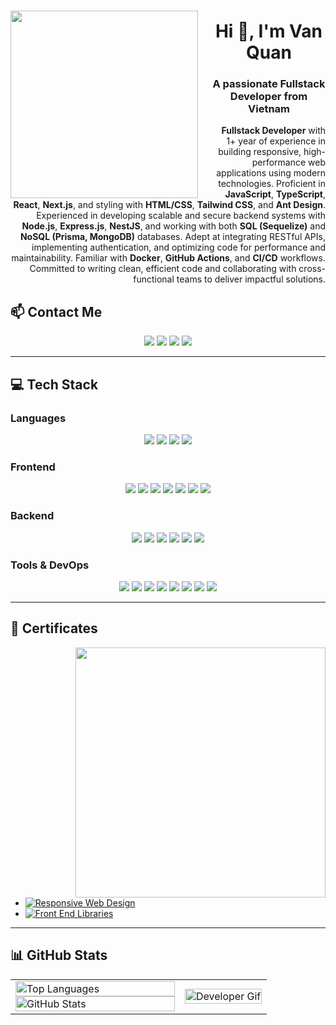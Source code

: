 ### <img align="left" width="300" style="padding-right:20px" src="https://cdn.dribbble.com/userupload/21436944/file/original-3212fe7a869a76063e59d76c39176c45.gif">

<h1 align="center">Hi 👋, I'm Van Quan</h1>
<h3 align="center">A passionate Fullstack Developer from Vietnam</h3>

<p align="right" width="400"><strong>Fullstack Developer</strong> with 1+ year of experience in building responsive, high-performance web applications using modern technologies. Proficient in <strong>JavaScript</strong>, <strong>TypeScript</strong>, <strong>React</strong>, <strong>Next.js</strong>, and styling with <strong>HTML/CSS</strong>, <strong>Tailwind CSS</strong>, and <strong>Ant Design</strong>. Experienced in developing scalable and secure backend systems with <strong>Node.js</strong>, <strong>Express.js</strong>, <strong>NestJS</strong>, and working with both <strong>SQL (Sequelize)</strong> and <strong>NoSQL (Prisma, MongoDB)</strong> databases. Adept at integrating RESTful APIs, implementing authentication, and optimizing code for performance and maintainability. Familiar with <strong>Docker</strong>, <strong>GitHub Actions</strong>, and <strong>CI/CD</strong> workflows. Committed to writing clean, efficient code and collaborating with cross-functional teams to deliver impactful solutions.</p>

## 📫 Contact Me
<p align="center">
  <a href="mailto:vquan.dev@gmail.com"><img src="https://img.shields.io/badge/Gmail-vquan.dev@gmail.com-D14836?style=for-the-badge&logo=gmail&logoColor=white"/></a>
  <a href="https://www.linkedin.com/in/ngo-quan-807952233"><img src="https://img.shields.io/badge/LinkedIn-Ngo%20Quan-0077B5?style=for-the-badge&logo=linkedin&logoColor=white"/></a>
  <a href="https://www.facebook.com/Vquan2509/"><img src="https://img.shields.io/badge/Facebook-Van%20Quan-1877F2?style=for-the-badge&logo=facebook&logoColor=white"/></a>
  <a href="https://github.com/NVQuan25"><img src="https://img.shields.io/badge/GitHub-NVQuan25-181717?style=for-the-badge&logo=github&logoColor=white"/></a>
</p>

---

## 💻 Tech Stack

### Languages

<p align="center">
  <img src="https://img.shields.io/badge/JavaScript-F7DF1E?style=for-the-badge&logo=javascript&logoColor=black"/>
  <img src="https://img.shields.io/badge/TypeScript-3178C6?style=for-the-badge&logo=typescript&logoColor=white"/>
  <img src="https://img.shields.io/badge/HTML5-E34F26?style=for-the-badge&logo=html5&logoColor=white"/>
  <img src="https://img.shields.io/badge/CSS3-1572B6?style=for-the-badge&logo=css3&logoColor=white"/>
</p>

### Frontend

<p align="center">
  <img src="https://img.shields.io/badge/React-61DAFB?style=for-the-badge&logo=react&logoColor=black"/>
  <img src="https://img.shields.io/badge/Next.js-000000?style=for-the-badge&logo=nextdotjs&logoColor=white"/>
  <img src="https://img.shields.io/badge/Redux-764ABC?style=for-the-badge&logo=redux&logoColor=white"/>
  <img src="https://img.shields.io/badge/Bootstrap-7952B3?style=for-the-badge&logo=bootstrap&logoColor=white"/>
  <img src="https://img.shields.io/badge/MUI-007FFF?style=for-the-badge&logo=mui&logoColor=white"/>
  <img src="https://img.shields.io/badge/Tailwind%20CSS-38B2AC?style=for-the-badge&logo=tailwind-css&logoColor=white"/>
  <img src="https://img.shields.io/badge/Ant%20Design-0170FE?style=for-the-badge&logo=ant-design&logoColor=white"/>
</p>

### Backend

<p align="center">
  <img src="https://img.shields.io/badge/Node.js-339933?style=for-the-badge&logo=node.js&logoColor=white"/>
  <img src="https://img.shields.io/badge/Express.js-000000?style=for-the-badge&logo=express&logoColor=white"/>
  <img src="https://img.shields.io/badge/NestJS-E0234E?style=for-the-badge&logo=nestjs&logoColor=white"/>
  <img src="https://img.shields.io/badge/Sequelize-52B0E7?style=for-the-badge&logo=sequelize&logoColor=white"/>
  <img src="https://img.shields.io/badge/Prisma-2D3748?style=for-the-badge&logo=prisma&logoColor=white"/>
  <img src="https://img.shields.io/badge/API-FF6F00?style=for-the-badge&logo=graphql&logoColor=white"/>
</p>

### Tools & DevOps

<p align="center">
  <img src="https://img.shields.io/badge/Git-F05032?style=for-the-badge&logo=git&logoColor=white"/>
  <img src="https://img.shields.io/badge/GitHub-181717?style=for-the-badge&logo=github&logoColor=white"/>
  <img src="https://img.shields.io/badge/GitLab-FCA121?style=for-the-badge&logo=gitlab&logoColor=white"/>
  <img src="https://img.shields.io/badge/Figma-F24E1E?style=for-the-badge&logo=figma&logoColor=white"/>
  <img src="https://img.shields.io/badge/VS%20Code-007ACC?style=for-the-badge&logo=visual-studio-code&logoColor=white"/>
  <img src="https://img.shields.io/badge/Postman-FF6C37?style=for-the-badge&logo=postman&logoColor=white"/>
  <img src="https://img.shields.io/badge/Docker-2496ED?style=for-the-badge&logo=docker&logoColor=white"/>
  <img src="https://img.shields.io/badge/GitHub%20Actions-2088FF?style=for-the-badge&logo=github-actions&logoColor=white"/>
</p>

---

## 📜 Certificates

<img align="right" width="400" src="https://github.githubassets.com/images/modules/profile/profile-joined-github.svg">

* [![Responsive Web Design](https://img.shields.io/badge/freeCodeCamp-Responsive_Web_Design-0A0A23?logo=freeCodeCamp\&logoColor=white\&style=for-the-badge)](https://www.freecodecamp.org/certification/QuanisCoding/responsive-web-design)
* [![Front End Libraries](https://img.shields.io/badge/freeCodeCamp-Front_End_Libraries-0A0A23?logo=freeCodeCamp\&logoColor=white\&style=for-the-badge)](https://www.freecodecamp.org/certification/QuanisCoding/front-end-development-libraries)

---

## 📊 GitHub Stats

<table style="width:100%;">
  <tr>
    <td>
      <img src="https://github-readme-stats.vercel.app/api/top-langs/?username=NVQuan25&bg_color=FFFFFF00&text_color=179fa3&layout=compact&hide=CSS&langs_count=10&custom_title=Most%20Used%20Languages" alt="Top Languages" width="100%"/>
      <img src="https://github-readme-stats.vercel.app/api?username=NVQuan25&bg_color=FFFFFF00&text_color=179fa3&show_icons=true&count_private=true&include_all_commits=true&custom_title=GitHub%20Stats" alt="GitHub Stats" width="100%"/>
    </td>
    <td>
      <img src="https://cdn.dribbble.com/users/1059583/screenshots/4171367/coding-freak.gif" alt="Developer Gif" width="100%"/>
    </td>
  </tr>
</table>
